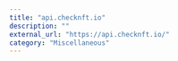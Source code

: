 ```yaml
---
title: "api.checknft.io"
description: ""
external_url: "https://api.checknft.io/"
category: "Miscellaneous"
---
```

